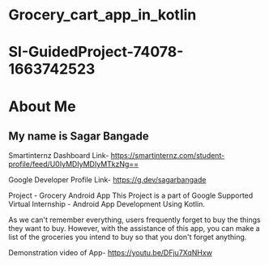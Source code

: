 # Grocery_cart_app_in_kotlin
# SI-GuidedProject-74078-1663742523

# About Me
## My name is Sagar Bangade

Smartinternz Dashboard Link- https://smartinternz.com/student-profile/feed/U0IyMDIyMDIyMTkzNg==

Google Developer Profile Link- https://g.dev/sagarbangade

Project - Grocery Android App
This Project is a part of Google Supported Virtual Internship - Android App Development Using Kotlin.

As we can't remember everything, users frequently forget to buy the things they want to buy. However, with the assistance of this app, you can make a list of the groceries you intend to buy so that you don't forget anything.

Demonstration video of App- https://youtu.be/DFju7XqNHxw
